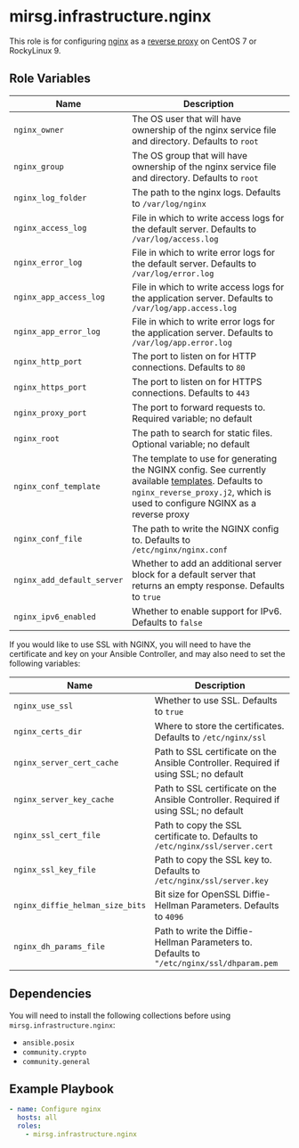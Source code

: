 # mirsg.infrastructure.nginx

This role is for configuring [nginx](https://www.nginx.com/) as a
[reverse proxy](https://docs.nginx.com/nginx/admin-guide/web-server/reverse-proxy/)
on CentOS 7 or RockyLinux 9.

## Role Variables

| Name                       | Description                                                                                                                                                                                     |
| -------------------------- | ----------------------------------------------------------------------------------------------------------------------------------------------------------------------------------------------- |
| `nginx_owner`              | The OS user that will have ownership of the nginx service file and directory. Defaults to `root`                                                                                                |
| `nginx_group`              | The OS group that will have ownership of the nginx service file and directory. Defaults to `root`                                                                                               |
| `nginx_log_folder`         | The path to the nginx logs. Defaults to `/var/log/nginx`                                                                                                                                        |
| `nginx_access_log`         | File in which to write access logs for the default server. Defaults to `/var/log/access.log`                                                                                                    |
| `nginx_error_log`          | File in which to write error logs for the default server. Defaults to `/var/log/error.log`                                                                                                      |
| `nginx_app_access_log`     | File in which to write access logs for the application server. Defaults to `/var/log/app.access.log`                                                                                            |
| `nginx_app_error_log`      | File in which to write error logs for the application server. Defaults to `/var/log/app.error.log`                                                                                              |
| `nginx_http_port`          | The port to listen on for HTTP connections. Defaults to `80`                                                                                                                                    |
| `nginx_https_port`         | The port to listen on for HTTPS connections. Defaults to `443`                                                                                                                                  |
| `nginx_proxy_port`         | The port to forward requests to. Required variable; no default                                                                                                                                  |
| `nginx_root`               | The path to search for static files. Optional variable; no default                                                                                                                              |
| `nginx_conf_template`      | The template to use for generating the NGINX config. See currently available [templates](templates/). Defaults to `nginx_reverse_proxy.j2`, which is used to configure NGINX as a reverse proxy |
| `nginx_conf_file`          | The path to write the NGINX config to. Defaults to `/etc/nginx/nginx.conf`                                                                                                                      |
| `nginx_add_default_server` | Whether to add an additional server block for a default server that returns an empty response. Defaults to `true`                                                                               |
| `nginx_ipv6_enabled`       | Whether to enable support for IPv6. Defaults to `false`                                                                                                                                         |

If you would like to use SSL with NGINX, you will need to have the certificate
and key on your Ansible Controller, and may also need to set the following
variables:

| Name                            | Description                                                                               |
| ------------------------------- | ----------------------------------------------------------------------------------------- |
| `nginx_use_ssl`                 | Whether to use SSL. Defaults to `true`                                                    |
| `nginx_certs_dir`               | Where to store the certificates. Defaults to `/etc/nginx/ssl`                             |
| `nginx_server_cert_cache`       | Path to SSL certificate on the Ansible Controller. Required if using SSL; no default      |
| `nginx_server_key_cache`        | Path to SSL certificate on the Ansible Controller. Required if using SSL; no default      |
| `nginx_ssl_cert_file`           | Path to copy the SSL certificate to. Defaults to `/etc/nginx/ssl/server.cert`             |
| `nginx_ssl_key_file`            | Path to copy the SSL key to. Defaults to `/etc/nginx/ssl/server.key`                      |
| `nginx_diffie_helman_size_bits` | Bit size for OpenSSL Diffie-Hellman Parameters. Defaults to `4096`                        |
| `nginx_dh_params_file`          | Path to write the Diffie-Hellman Parameters to. Defaults to `"/etc/nginx/ssl/dhparam.pem` |

## Dependencies

You will need to install the following collections before using
`mirsg.infrastructure.nginx`:

- `ansible.posix`
- `community.crypto`
- `community.general`

## Example Playbook

```yaml
- name: Configure nginx
  hosts: all
  roles:
    - mirsg.infrastructure.nginx
```
